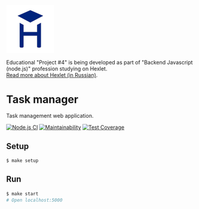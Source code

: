##
[![Hexlet Ltd. logo](https://raw.githubusercontent.com/Hexlet/hexletguides.github.io/master/images/hexlet_logo128.png)](https://ru.hexlet.io/pages/about?utm_source=github&utm_medium=link&utm_campaign=nodejs-package)

Educational "Project #4" is being developed as part of "Backend Javascript (node.js)" profession studying on Hexlet.  
[Read more about Hexlet (in Russian)](https://ru.hexlet.io/pages/about?utm_source=github&utm_medium=link&utm_campaign=nodejs-package).
##

# Task manager
Task management web application.

[![Node.js CI](https://github.com/ushachev/backend-project-lvl4/workflows/Node.js%20CI/badge.svg)](https://github.com/ushachev/backend-project-lvl4/actions)
[![Maintainability](https://api.codeclimate.com/v1/badges/41256f482a7bf24724a8/maintainability)](https://codeclimate.com/github/ushachev/backend-project-lvl4/maintainability)
[![Test Coverage](https://api.codeclimate.com/v1/badges/41256f482a7bf24724a8/test_coverage)](https://codeclimate.com/github/ushachev/backend-project-lvl4/test_coverage)

## Setup

```sh
$ make setup
```

## Run

```sh
$ make start
# Open localhost:5000
```
